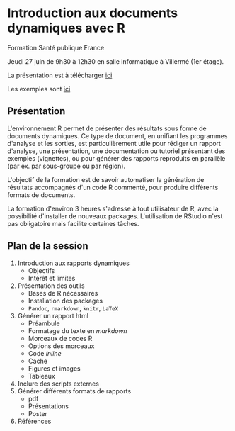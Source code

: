 # Introduction aux documents dynamiques avec R

Formation Santé publique France

Jeudi 27 juin de 9h30 à 12h30 en salle informatique à Villermé (1er étage).

La présentation est à télécharger [ici](https://github.com/slevu/formation-Rmd/blob/master/Docs/presentation.pdf)

Les exemples sont [ici](https://github.com/slevu/formation-Rmd/blob/master/Docs/exemples.zip)

## Présentation
L'environnement R permet de présenter des résultats sous forme de documents dynamiques. Ce type de document, en unifiant les programmes d'analyse et les sorties, est particulièrement utile pour rédiger un rapport d'analyse, une présentation, une documentation ou tutoriel présentant des exemples (vignettes), ou pour générer des rapports reproduits en parallèle (par ex. par sous-groupe ou par région).

L'objectif de la formation est de savoir automatiser la génération de résultats accompagnés d'un code R commenté, pour produire différents formats de documents.

La formation d'environ 3 heures s'adresse à tout utilisateur de R, avec la possibilité d'installer de nouveaux packages. L'utilisation de RStudio n'est pas obligatoire mais facilite certaines tâches.

## Plan de la session
1. Introduction aux rapports dynamiques
    - Objectifs
    - Intérêt et limites
2. Présentation des outils
    - Bases de R nécessaires
    - Installation des packages
    - `Pandoc`, `rmarkdown`, `knitr`, `LaTeX`
3. Générer un rapport html
    - Préambule
    - Formatage du texte en *markdown*
    - Morceaux de codes R
    - Options des morceaux
    - Code *inline*
    - Cache
    - Figures et images
    - Tableaux
4. Inclure des scripts externes     
5. Générer différents formats de rapports
    - pdf
    - Présentations
    - Poster
6. Références